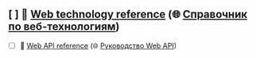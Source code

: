 ## [ ] 📂 __[Web technology reference](https://github.com/mdn/content/blob/main/files/en-us/web/reference/index.html)__ (🌐 [Справочник по веб\-технологиям](https://github.com/mdn/translated-content/blob/main/files/ru/web/reference/index.html))
   - [ ] 📄 [Web API reference](https://github.com/mdn/content/blob/main/files/en-us/web/reference/api/index.html) (🌐 [Руководство Web API](https://github.com/mdn/translated-content/blob/main/files/ru/web/reference/api/index.html))

